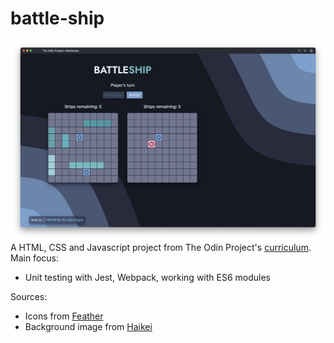 # battle-ship
![Site preview](./site-preview.png)
A HTML, CSS and Javascript project from The Odin Project's [curriculum](https://www.theodinproject.com/lessons/node-path-javascript-battleship). Main focus:
* Unit testing with Jest, Webpack, working with ES6 modules

Sources:
* Icons from [Feather](https://feathericons.com/)
* Background image from [Haikei](https://haikei.app/)